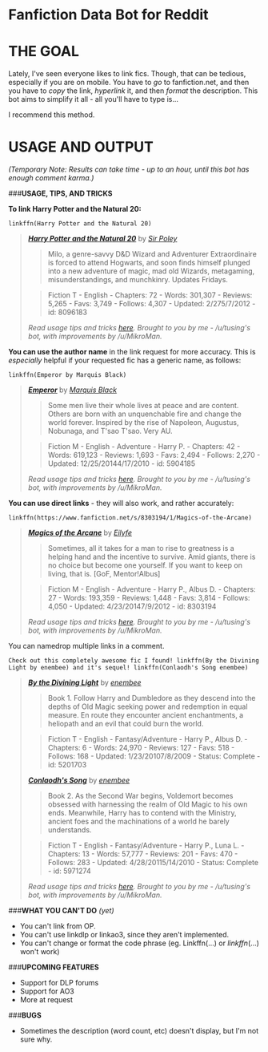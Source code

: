 # Fanfiction Data Bot for Reddit
# **THE GOAL**
Lately, I've seen everyone likes to link fics. Though, that can be tedious, especially if you are on mobile. You have to _go_ to fanfiction.net, and then you have to _copy_ the link, _hyperlink_ it, and then _format_ the description. This bot aims to simplify it all - all you'll have to type is...

I recommend this method.

# **USAGE AND OUTPUT**
_(Temporary Note: Results can take time - up to an hour, until this bot has enough comment karma.)_

###**USAGE, TIPS, AND TRICKS**

**To link Harry Potter and the Natural 20:**
```
linkffn(Harry Potter and the Natural 20)
```
> [***Harry Potter and the Natural 20***](https://www.fanfiction.net/s/8096183/1/Harry-Potter-and-the-Natural-20) by [*Sir Poley*](https://www.fanfiction.net/u/3989854/Sir-Poley)
>
> >Milo, a genre-savvy D&amp;D Wizard and Adventurer Extraordinaire is forced to attend Hogwarts, and soon finds himself plunged into a new adventure of magic, mad old Wizards, metagaming, misunderstandings, and munchkinry. Updates Fridays.
>
> >Fiction  T - English - Chapters: 72   - Words: 301,307 - Reviews: 5,265 - Favs: 3,749 - Follows: 4,307 - Updated: 2/275/7/2012 - id: 8096183
>
>
>
> *Read usage tips and tricks  [here](https://github.com/tusing/reddit-ffn-bot/blob/master/README.md). Brought to you by me - /u/tusing's bot, with improvements by /u/MikroMan.*


**You can use the author name** in the link request for more accuracy. This is *especially* helpful if your requested fic has a generic name, as follows:
```
linkffn(Emperor by Marquis Black)
```

> [***Emperor***](https://www.fanfiction.net/s/5904185/1/Emperor) by [*Marquis Black*](https://www.fanfiction.net/u/1227033/Marquis-Black)
>
> >Some men live their whole lives at peace and are content. Others are born with an unquenchable fire and change the world forever. Inspired by the rise of Napoleon, Augustus, Nobunaga, and T'sao T'sao. Very AU.
>
> >Fiction  M - English - Adventure -  Harry P. - Chapters: 42   - Words: 619,123 - Reviews: 1,693 - Favs: 2,494 - Follows: 2,270 - Updated: 12/25/20144/17/2010 - id: 5904185
>
>
> *Read usage tips and tricks  [here](https://github.com/tusing/reddit-ffn-bot/blob/master/README.md). Brought to you by me - /u/tusing's bot, with improvements by /u/MikroMan.*

**You can use direct links** - they will also work, and rather accurately:

```
linkffn(https://www.fanfiction.net/s/8303194/1/Magics-of-the-Arcane)
```

> [***Magics of the Arcane***](https://www.fanfiction.net/s/8303194/1/Magics-of-the-Arcane) by [*Eilyfe*](https://www.fanfiction.net/u/2552465/Eilyfe)
>
> >Sometimes, all it takes for a man to rise to greatness is a helping hand and the incentive to survive. Amid giants, there is no choice but become one yourself. If you want to keep on living, that is. [GoF, Mentor!Albus]
>
> >Fiction  M - English - Adventure -  Harry P., Albus D. - Chapters: 27   - Words: 193,359 - Reviews: 1,448 - Favs: 3,814 - Follows: 4,050 - Updated: 4/23/20147/9/2012 - id: 8303194
>
>
> *Read usage tips and tricks  [here](https://github.com/tusing/reddit-ffn-bot/blob/master/README.md). Brought to you by me - /u/tusing's bot, with improvements by /u/MikroMan.*

You can namedrop multiple links in a comment.

```
Check out this completely awesome fic I found! linkffn(By the Divining Light by enembee) and it's sequel! linkffn(Conlaodh's Song enembee)
```
> [***By the Divining Light***](https://www.fanfiction.net/s/5201703/1/By-the-Divining-Light) by [*enembee*](https://www.fanfiction.net/u/980211/enembee)
>
> >Book 1. Follow Harry and Dumbledore as they descend into the depths of Old Magic seeking power and redemption in equal measure. En route they encounter ancient enchantments, a heliopath and an evil that could burn the world.
>
> >Fiction  T - English - Fantasy/Adventure -  Harry P., Albus D. - Chapters: 6   - Words: 24,970 - Reviews: 127 - Favs: 518 - Follows: 168 - Updated: 1/23/20107/8/2009 - Status: Complete - id: 5201703
>
>
>
> [***Conlaodh's Song***](https://www.fanfiction.net/s/5971274/1/Conlaodh-s-Song) by [*enembee*](https://www.fanfiction.net/u/980211/enembee)
>
> >Book 2. As the Second War begins, Voldemort becomes obsessed with harnessing the realm of Old Magic to his own ends. Meanwhile, Harry has to contend with the Ministry, ancient foes and the machinations of a world he barely understands.
>
> >Fiction  T - English - Fantasy/Adventure -  Harry P., Luna L. - Chapters: 13   - Words: 57,777 - Reviews: 201 - Favs: 470 - Follows: 283 - Updated: 4/28/20115/14/2010 - Status: Complete - id: 5971274
>
>
>
>
> *Read usage tips and tricks  [here](https://github.com/tusing/reddit-ffn-bot/blob/master/README.md). Brought to you by me - /u/tusing's bot, with improvements by /u/MikroMan.*


###**WHAT YOU CAN'T DO** _(yet)_
- You can't link from OP.
- You can't use linkdlp or linkao3, since they aren't implemented.
- You can't change or format the code phrase (eg. Linkffn(...) or _linkffn_(...) won't work)

###**UPCOMING FEATURES**
- Support for DLP forums
- Support for AO3
- More at request

###**BUGS**
- Sometimes the description (word count, etc) doesn't display, but I'm not sure why.
